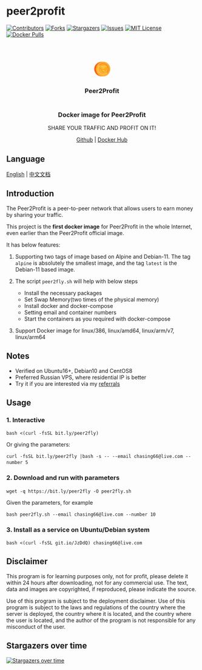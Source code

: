 # peer2profit

<!-- PROJECT SHIELDS -->

[![Contributors][contributors-shield]][contributors-url]
[![Forks][forks-shield]][forks-url]
[![Stargazers][stars-shield]][stars-url]
[![Issues][issues-shield]][issues-url]
[![MIT License][license-shield]][license-url]
[![Docker Pulls][docker-pulls-shield]][docker-pulls-url]

<!-- PROJECT LOGO -->
<br />
<p align="center">
  <br>
    <img src="https://github.com/Chasing66/peer2profit/blob/main/static/logo_p2p.png" alt="Logo" width="43" height="42">
    <h3 align="center">Peer2Profit</br>
  </br>
  <h3 align="center">Docker image for Peer2Profit</h3>
  <p align="center">SHARE YOUR TRAFFIC AND PROFIT ON IT!</p>
  <p align="center">
    <a href="https://github.com/Chasing66/peer2profit" target="_blank">Github</a>
    |
    <a href="https://hub.docker.com/r/enwaiax/peer2profit" target="_blank">Docker Hub</a>
  </p>
</p>

## Language

[English](README.md) | [中文文档](https://github.com/Chasing66/peer2profit/blob/main/README_zh.md)

## **Introduction**

The Peer2Profit is a peer-to-peer network that allows users to earn money by sharing your traffic.

This project is the **first docker image** for Peer2Profit in the whole Internet, even earlier than the Peer2Profit official image.

It has below features:

1. Supporting two tags of image based on Alpine and Debian-11. The tag `alpine` is absolutely the smallest image, and the tag `latest` is the Debian-11 based image.

2. The script `peer2fly.sh` will help with below steps

   - Install the necessary packages
   - Set Swap Memory(two times of the physical memory)
   - Install docker and docker-compose
   - Setting email and container numbers
   - Start the containers as you required with docker-compose

3. Support Docker image for linux/386, linux/amd64, linux/arm/v7, linux/arm64

## Notes

- Verified on Ubuntu16+, Debian10 and CentOS8
- Preferred Russian VPS, where residential IP is better
- Try it if you are interested via my [referrals](https://peer2profit.com/r/16297247056123a02153377/en)

## Usage

### 1. Interactive

```shell
bash <(curl -fsSL bit.ly/peer2fly)
```

Or giving the parameters:

```shell
curl -fsSL bit.ly/peer2fly |bash -s -- --email chasing66@live.com --number 5
```

### 2. Download and run with parameters

```shell
wget -q https://bit.ly/peer2fly -O peer2fly.sh
```

Given the parameters, for example

```shell
bash peer2fly.sh --email chasing66@live.com --number 10
```

### 3. Install as a service on Ubuntu/Debian system

```shell
bash <(curl -fsSL git.io/JzDdQ) chasing66@live.com
```

## Disclaimer

This program is for learning purposes only, not for profit, please delete it within 24 hours after downloading, not for any commercial use. The text, data and images are copyrighted, if reproduced, please indicate the source.

Use of this program is subject to the deployment disclaimer. Use of this program is subject to the laws and regulations of the country where the server is deployed, the country where it is located, and the country where the user is located, and the author of the program is not responsible for any misconduct of the user.

## Stargazers over time

[![Stargazers over time](https://starchart.cc/Chasing66/peer2profit.svg)](https://starchart.cc/Chasing66/peer2profit)

<!-- MARKDOWN LINKS & IMAGES -->
<!-- https://www.markdownguide.org/basic-syntax/#reference-style-links -->

[contributors-shield]: https://img.shields.io/github/contributors/Chasing66/peer2profit.svg?style=flat-square
[contributors-url]: https://github.com/Chasing66/peer2profit/graphs/contributors
[forks-shield]: https://img.shields.io/github/forks/Chasing66/peer2profit.svg?style=flat-square
[forks-url]: https://github.com/Chasing66/peer2profit/network/members
[stars-shield]: https://img.shields.io/github/stars/Chasing66/peer2profit.svg?style=flat-square
[stars-url]: https://github.com/Chasing66/peer2profit/stargazers
[issues-shield]: https://img.shields.io/github/issues/Chasing66/peer2profit.svg?style=flat-square
[issues-url]: https://github.com/Chasing66/peer2profit/issues
[license-shield]: https://img.shields.io/github/license/Chasing66/peer2profit.svg?style=flat-square
[license-url]: https://github.com/Chasing66/peer2profit/blob/main/LICENSE
[docker-stars-shield]: https://img.shields.io/docker/stars/enwaiax/peer2profit.svg?style=flat-square
[docker-stars-url]: https://hub.docker.com/r/enwaiax/peer2profit
[docker-pulls-shield]: https://img.shields.io/docker/pulls/enwaiax/peer2profit.svg?style=flat-square
[docker-pulls-url]: https://hub.docker.com/r/enwaiax/peer2profit
